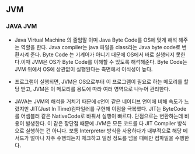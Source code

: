 ## JVM

### JAVA JVM
- Java Virtual Machine 의 줄임말 이며 Java Byte Code를 OS에 맞게 해석 해주는 역할을 한다. Java compiler는 java 파일을 class라는 Java byte code로 변환시켜 준다.
Byte Code 는 기계어가 아니기 때문에 OS에서 바로 실행되지 못한다.이때 JVM은 OS가 Byte Code를 이해할 수 있도록 해석해준다. 
Byte Code는 JVM 위에서 OS에 상관없이 실행된다는 측면에서 이식성이 높다.

- 프로그램이 실행되면, JVM은 OS으로부터 이 프로그램이 필요로 하는 메모리를 할당 받고, JVM은 이 메모리를 용도에 따라 여러 영역으로 나누어 관리한다.

- JAVA는 JVM의 해석을 거치기 때문에 c언어 같은 네이티브 언어에 비해 속도가 느렸지만 JIT(Just In Time)컴파일러를 구현해 이점을 극복했다. 
JIT는 ByteCode를 어셈블러 같은 NativeCode로 바꿔서 실행이 빠르다. 단점으로는 변환하는데 비용이 발생한다. 
이 같은 장단점 때문에 JVM은 모든 코드를 다 JIT Compiler 방식으로 실행하는 건 아니다.
보통 Interpreter 방식을 사용하다가 내부적으로 해당 메서드가 얼마나 자주 수행되는지 체크하고 일정 정도를 넘을 때에만 컴파일을 수행한다. 
